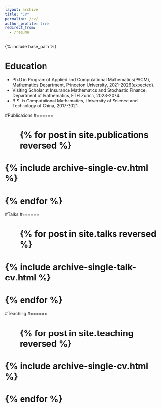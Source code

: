 ```yaml
---
layout: archive
title: "CV"
permalink: /cv/
author_profile: true
redirect_from:
  - /resume
---
```


{% include base_path %}

Education
======
* Ph.D in Program of Applied and Computational Mathematics(PACM), Mathematics Department, Princeton University, 2021-2026(expected).
* Visiting Scholar at Insurance Mathematics and Stochastic Finance, Department of Mathematics, ETH Zurich, 2023-2024.
* B.S. in Computational Mathematics,  University of Science and Technology of China, 2017-2021.


#Publications
#======
#  <ul>{% for post in site.publications reversed %}
#    {% include archive-single-cv.html %}
#  {% endfor %}</ul>
 
#Talks
#======
#  <ul>{% for post in site.talks reversed %}
#    {% include archive-single-talk-cv.html  %}
#  {% endfor %}</ul>
  
#Teaching
#======
#  <ul>{% for post in site.teaching reversed %}
#    {% include archive-single-cv.html %}
#  {% endfor %}</ul>
  
